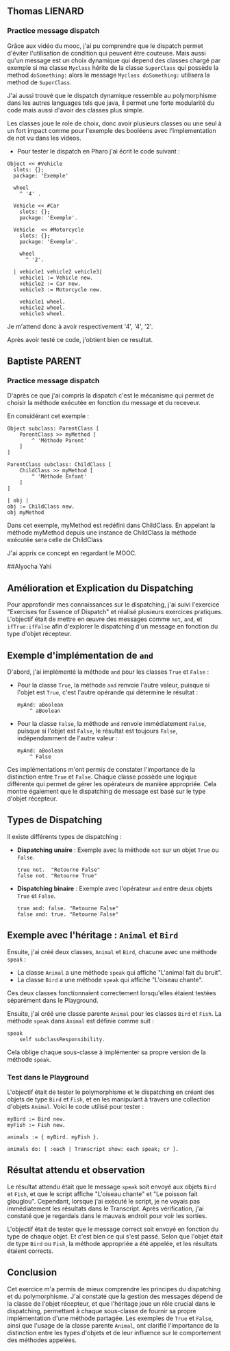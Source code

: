 ## Thomas LIENARD

### Practice message dispatch

Grâce aux vidéo du mooc, j'ai pu comprendre que le dispatch permet d'éviter l'utilisation de condition qui peuvent être couteuse. Mais aussi qu'un message est un choix dynamique qui depend des classes chargé par exemple si ma classe ```Myclass``` hérite de la classe ```SuperClass``` qui possède la method ```doSomething:``` alors le message ```Myclass doSomething:``` utilisera la method de ```SuperClass```.

J'ai aussi trouvé que le dispatch dynamique ressemble au polymorphisme dans les autres languages tels que java, il permet une forte modularité du code mais aussi d'avoir des classes plus simple. 

Les classes joue le role de choix, donc avoir plusieurs classes ou une seul à un fort impact comme pour l'exemple des booléens avec l'implementation de not vu dans les videos.


* Pour tester le dispatch en Pharo j'ai écrit le code suivant :

```
Object << #Vehicle
  slots: {};
  package: 'Exemple'  

  wheel
    ^ '4' .

  Vehicle << #Car
    slots: {};
    package: 'Exemple'.

  Vehicle  << #Motorcycle
    slots: {};
    package: 'Exemple'.

    wheel 
      ^ '2'.

  | vehicle1 vehicle2 vehicle3|
	vehicle1 := Vehicle new.
	vehicle2 := Car new.
	vehicle3 := Motorcycle new.

    vehicle1 wheel.
    vehicle2 wheel.
    vehicle3 wheel.
```

Je m'attend donc à avoir respectivement '4', '4', '2'. 

Après avoir testé ce code, j'obtient bien ce resultat.

## Baptiste PARENT

### Practice message dispatch

D'après ce que j'ai compris la dispatch c'est le mécanisme qui permet de choisir la méthode exécutée en fonction du message et du receveur. 

En considérant cet exemple : 
```
Object subclass: ParentClass [
    ParentClass >> myMethod [
        ^ 'Méthode Parent'
    ]
]

ParentClass subclass: ChildClass [
    ChildClass >> myMethod [
        ^ 'Méthode Enfant'
    ]
]
```
```
| obj |
obj := ChildClass new.
obj myMethod
```

Dans cet exemple, myMethod est redéfini dans ChildClass. En appelant la méthode myMethod depuis une instance de ChildClass la méthode exécutée sera celle de ChildClass

J'ai appris ce concept en regardant le MOOC.

##Alyocha Yahi

## Amélioration et Explication du Dispatching

Pour approfondir mes connaissances sur le dispatching, j'ai suivi l'exercice "Exercises for Essence of Dispatch" et réalisé plusieurs exercices pratiques. L'objectif était de mettre en œuvre des messages comme `not`, `and`, et `ifTrue:ifFalse` afin d'explorer le dispatching d'un message en fonction du type d'objet récepteur.

## Exemple d'implémentation de `and`

D'abord, j'ai implémenté la méthode `and` pour les classes `True` et `False` :

- Pour la classe `True`, la méthode `and` renvoie l'autre valeur, puisque si l'objet est `True`, c'est l'autre opérande qui détermine le résultat :
  
  ```
  myAnd: aBoolean
      ^ aBoolean
  ```

- Pour la classe `False`, la méthode `and` renvoie immédiatement `False`, puisque si l'objet est `False`, le résultat est toujours `False`, indépendamment de l'autre valeur :

  ```
  myAnd: aBoolean
      ^ False
  ```

Ces implémentations m'ont permis de constater l'importance de la distinction entre `True` et `False`. Chaque classe possède une logique différente qui permet de gérer les opérateurs de manière appropriée. Cela montre également que le dispatching de message est basé sur le type d'objet récepteur.

## Types de Dispatching

Il existe différents types de dispatching :

- **Dispatching unaire** : Exemple avec la méthode `not` sur un objet `True` ou `False`.
  
  ```
  true not.  "Retourne False"
  false not. "Retourne True"
  ```

- **Dispatching binaire** : Exemple avec l'opérateur `and` entre deux objets `True` et `False`.

  ```
  true and: false. "Retourne False"
  false and: true. "Retourne False"
  ```

## Exemple avec l'héritage : `Animal` et `Bird`

Ensuite, j'ai créé deux classes, `Animal` et `Bird`, chacune avec une méthode `speak` :

- La classe `Animal` a une méthode `speak` qui affiche "L'animal fait du bruit".
- La classe `Bird` a une méthode `speak` qui affiche "L'oiseau chante".

Ces deux classes fonctionnaient correctement lorsqu'elles étaient testées séparément dans le Playground.

Ensuite, j'ai créé une classe parente `Animal` pour les classes `Bird` et `Fish`. La méthode `speak` dans `Animal` est définie comme suit :

```
speak
    self subclassResponsibility.
```

Cela oblige chaque sous-classe à implémenter sa propre version de la méthode `speak`.

### Test dans le Playground

L'objectif était de tester le polymorphisme et le dispatching en créant des objets de type `Bird` et `Fish`, et en les manipulant à travers une collection d'objets `Animal`. Voici le code utilisé pour tester :

```
myBird := Bird new.
myFish := Fish new.

animals := { myBird. myFish }.

animals do: [ :each | Transcript show: each speak; cr ].
```

## Résultat attendu et observation

Le résultat attendu était que le message `speak` soit envoyé aux objets `Bird` et `Fish`, et que le script affiche "L'oiseau chante" et "Le poisson fait glouglou". Cependant, lorsque j'ai exécuté le script, je ne voyais pas immédiatement les résultats dans le Transcript. Après vérification, j'ai constaté que je regardais dans le mauvais endroit pour voir les sorties.

L'objectif était de tester que le message correct soit envoyé en fonction du type de chaque objet. Et c'est bien ce qui s'est passé. Selon que l'objet était de type `Bird` ou `Fish`, la méthode appropriée a été appelée, et les résultats étaient corrects.


## Conclusion

Cet exercice m'a permis de mieux comprendre les principes du dispatching et du polymorphisme. J'ai constaté que la gestion des messages dépend de la classe de l'objet récepteur, et que l'héritage joue un rôle crucial dans le dispatching, permettant à chaque sous-classe de fournir sa propre implémentation d'une méthode partagée. Les exemples de `True` et `False`, ainsi que l'usage de la classe parente `Animal`, ont clarifié l'importance de la distinction entre les types d'objets et de leur influence sur le comportement des méthodes appelées.

